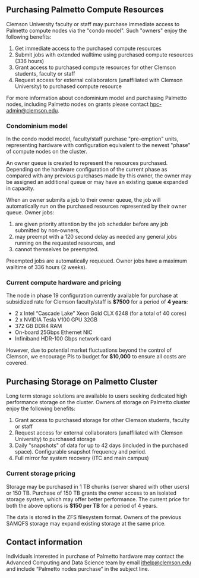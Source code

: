 ## Purchasing Palmetto Compute Resources

Clemson University faculty or staff may purchase immediate access to
Palmetto compute nodes via the "condo model".
Such "owners" enjoy the following benefits:

1. Get immediate access to the purchased compute resources
2. Submit jobs with extended walltime using purchased compute resources (336 hours)
3. Grant access to purchased compute resources for other Clemson students, faculty or staff
4. Request access for external collaborators (unaffiliated with Clemson University) to purchased compute resource

For more information about condominium model and purchasing Palmetto nodes,
including Palmetto nodes on grants please contact
<hpc-admin@clemson.edu>.

### Condominium model

In the condo model model, faculty/staff purchase "pre-emption" units,
representing hardware with configuration equivalent to the newest
"phase" of compute nodes on the cluster.

An owner queue is created to represent the
resources purchased.
Depending on the hardware configuration of the current phase as compared
with any previous purchases made by this owner,
the owner may be assigned an additional queue
or may have an existing queue expanded in capacity.

When an owner submits a job to their owner queue, the job will automatically run on the
purchased resources represented by their owner queue. Owner jobs:

1. are given priority attention by the job scheduler before any job submitted by non-owners,
2. may preempt with a 120 second delay as needed any general jobs running on the requested resources, and
3. cannot themselves be preempted.

Preempted jobs are automatically requeued.
Owner jobs have a maximum walltime of 336 hours
(2 weeks).

### Current compute hardware and pricing

The node in phase 19 configuration currently available for purchase at subsidized rate for Clemson faculty/staff is **$7500** for a period of **4 years**:

* 2 x Intel “Cascade Lake” Xeon Gold CLX 6248 (for a total of 40 cores)
* 2 x NVIDIA Tesla V100 GPU 32GB
* 372 GB DDR4 RAM
* On-board 25Gbps Ethernet NIC
* Infiniband HDR-100 Gbps network card

However, due to potential market fluctuations beyond the control of Clemson, we encourage PIs to budget for **$10,000** to ensure all costs are covered.

## Purchasing Storage on Palmetto Cluster

Long term storage solutions are available to users seeking
dedicated high performance storage on the cluster.
Owners of storage on Palmetto cluster enjoy the following benefits:

1.  Grant access to purchased storage for other
	Clemson students, faculty or staff
1.	Request access for external collaborators (unaffiliated with Clemson University)
	to purchased storage
1. 	Daily "snapshots" of data for up to 42 days (included in the purchased space).
	Configurable snapshot frequency and period.
1.	Full mirror for system recovery (ITC and main campus)

### Current storage pricing

Storage may be purchased in 1 TB chunks (server shared with other users)
or 150 TB.
Purchase of 150 TB grants the owner access to an isolated storage system,
which may offer better performance.
The current price for both the above options is **$150 per TB**
for a period of 4 years.

The data is stored in the ZFS filesystem format.
Owners of the previous SAMQFS storage
may expand existing storage at the same price.

## Contact information

Individuals interested in purchase of Palmetto hardware
may contact the Advanced Computing and Data Science team by email ithelp@clemson.edu
and include “Palmetto nodes purchase” in the subject line. 